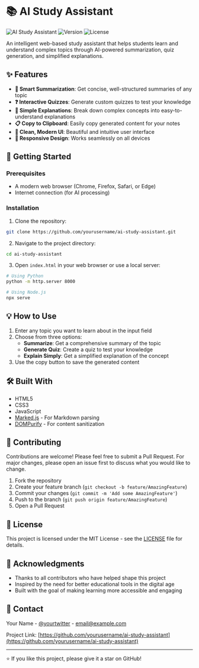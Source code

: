 # 📚 AI Study Assistant

![AI Study Assistant](https://img.shields.io/badge/AI-Powered-blue)
![Version](https://img.shields.io/badge/version-1.0.0-green)
![License](https://img.shields.io/badge/license-MIT-yellow)

An intelligent web-based study assistant that helps students learn and understand complex topics through AI-powered summarization, quiz generation, and simplified explanations.

## ✨ Features

- **📝 Smart Summarization**: Get concise, well-structured summaries of any topic
- **❓ Interactive Quizzes**: Generate custom quizzes to test your knowledge
- **🎯 Simple Explanations**: Break down complex concepts into easy-to-understand explanations
- **📋 Copy to Clipboard**: Easily copy generated content for your notes
- **🎨 Clean, Modern UI**: Beautiful and intuitive user interface
- **📱 Responsive Design**: Works seamlessly on all devices

## 🚀 Getting Started

### Prerequisites

- A modern web browser (Chrome, Firefox, Safari, or Edge)
- Internet connection (for AI processing)

### Installation

1. Clone the repository:
```bash
git clone https://github.com/yourusername/ai-study-assistant.git
```

2. Navigate to the project directory:
```bash
cd ai-study-assistant
```

3. Open `index.html` in your web browser or use a local server:
```bash
# Using Python
python -m http.server 8000

# Using Node.js
npx serve
```

## 💡 How to Use

1. Enter any topic you want to learn about in the input field
2. Choose from three options:
   - **Summarize**: Get a comprehensive summary of the topic
   - **Generate Quiz**: Create a quiz to test your knowledge
   - **Explain Simply**: Get a simplified explanation of the concept
3. Use the copy button to save the generated content

## 🛠️ Built With

- HTML5
- CSS3
- JavaScript
- [Marked.js](https://marked.js.org/) - For Markdown parsing
- [DOMPurify](https://github.com/cure53/DOMPurify) - For content sanitization

## 🤝 Contributing

Contributions are welcome! Please feel free to submit a Pull Request. For major changes, please open an issue first to discuss what you would like to change.

1. Fork the repository
2. Create your feature branch (`git checkout -b feature/AmazingFeature`)
3. Commit your changes (`git commit -m 'Add some AmazingFeature'`)
4. Push to the branch (`git push origin feature/AmazingFeature`)
5. Open a Pull Request

## 📝 License

This project is licensed under the MIT License - see the [LICENSE](LICENSE) file for details.

## 🙏 Acknowledgments

- Thanks to all contributors who have helped shape this project
- Inspired by the need for better educational tools in the digital age
- Built with the goal of making learning more accessible and engaging

## 📧 Contact

Your Name - [@yourtwitter](https://twitter.com/yourtwitter) - email@example.com

Project Link: [https://github.com/yourusername/ai-study-assistant](https://github.com/yourusername/ai-study-assistant)

---

⭐️ If you like this project, please give it a star on GitHub!
